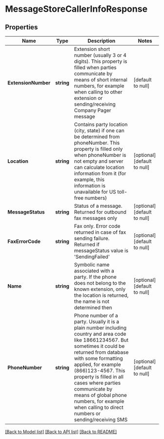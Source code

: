 # MessageStoreCallerInfoResponse

## Properties
Name | Type | Description | Notes
------------ | ------------- | ------------- | -------------
**ExtensionNumber** | **string** | Extension short number (usually 3 or 4 digits). This property is filled when parties communicate by means of short internal numbers, for example when calling to other extension or sending/receiving Company Pager message | [default to null]
**Location** | **string** | Contains party location (city, state) if one can be determined from phoneNumber. This property is filled only when phoneNumber is not empty and server can calculate location information from it (for example, this information is unavailable for US toll-free numbers) | [optional] [default to null]
**MessageStatus** | **string** | Status of a message. Returned for outbound fax messages only | [optional] [default to null]
**FaxErrorCode** | **string** | Fax only. Error code returned in case of fax sending failure. Returned if messageStatus value is &#39;SendingFailed&#39; | [optional] [default to null]
**Name** | **string** | Symbolic name associated with a party. If the phone does not belong to the known extension, only the location is returned, the name is not determined then | [optional] [default to null]
**PhoneNumber** | **string** | Phone number of a party. Usually it is a plain number including country and area code like 18661234567. But sometimes it could be returned from database with some formatting applied, for example (866)123-4567. This property is filled in all cases where parties communicate by means of global phone numbers, for example when calling to direct numbers or sending/receiving SMS | [optional] [default to null]

[[Back to Model list]](../README.md#documentation-for-models) [[Back to API list]](../README.md#documentation-for-api-endpoints) [[Back to README]](../README.md)


